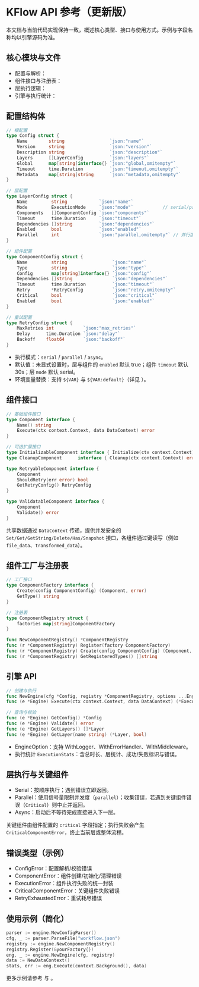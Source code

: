 # KFlow API 参考（更新版）

本文档与当前代码实现保持一致，概述核心类型、接口与使用方式。示例与字段名称均以引擎源码为准。

## 核心模块与文件
- 配置与解析：<mcfile name="config.go" path="/Users/kangyujian/goProject/kflow/engine/config.go"></mcfile>
- 组件接口与注册表：<mcfile name="component.go" path="/Users/kangyujian/goProject/kflow/engine/component.go"></mcfile>
- 层执行逻辑：<mcfile name="layer.go" path="/Users/kangyujian/goProject/kflow/engine/layer.go"></mcfile>
- 引擎与执行统计：<mcfile name="engine.go" path="/Users/kangyujian/goProject/kflow/engine/engine.go"></mcfile>

## 配置结构体

```go
// 根配置
type Config struct {
    Name        string                 `json:"name"`
    Version     string                 `json:"version"`
    Description string                 `json:"description"`
    Layers      []LayerConfig          `json:"layers"`
    Global      map[string]interface{} `json:"global,omitempty"`
    Timeout     time.Duration          `json:"timeout,omitempty"`
    Metadata    map[string]string      `json:"metadata,omitempty"`
}

// 层配置
type LayerConfig struct {
    Name         string            `json:"name"`
    Mode         ExecutionMode     `json:"mode"`           // serial/parallel/async
    Components   []ComponentConfig `json:"components"`
    Timeout      time.Duration     `json:"timeout"`
    Dependencies []string          `json:"dependencies"`
    Enabled      bool              `json:"enabled"`
    Parallel     int               `json:"parallel,omitempty"` // 并行度上限
}

// 组件配置
type ComponentConfig struct {
    Name         string                 `json:"name"`
    Type         string                 `json:"type"`
    Config       map[string]interface{} `json:"config"`
    Dependencies []string               `json:"dependencies"`
    Timeout      time.Duration          `json:"timeout"`
    Retry        *RetryConfig           `json:"retry,omitempty"`
    Critical     bool                   `json:"critical"`
    Enabled      bool                   `json:"enabled"`
}

// 重试配置
type RetryConfig struct {
    MaxRetries int           `json:"max_retries"`
    Delay      time.Duration `json:"delay"`
    Backoff    float64       `json:"backoff"`
}
```

- 执行模式：`serial` / `parallel` / `async`。
- 默认值：未显式设置时，层与组件的 `enabled` 默认 true；组件 `timeout` 默认 30s；层 `mode` 默认 serial。
- 环境变量替换：支持 `${VAR}` 与 `${VAR:default}`（详见 <mcfile name="config.go" path="/Users/kangyujian/goProject/kflow/engine/config.go"></mcfile>）。

## 组件接口

```go
// 基础组件接口
type Component interface {
    Name() string
    Execute(ctx context.Context, data DataContext) error
}

// 可选扩展接口
type InitializableComponent interface { Initialize(ctx context.Context) error }
type CleanupComponent      interface { Cleanup(ctx context.Context) error }

type RetryableComponent interface {
    Component
    ShouldRetry(err error) bool
    GetRetryConfig() RetryConfig
}

type ValidatableComponent interface {
    Component
    Validate() error
}
```

共享数据通过 `DataContext` 传递，提供并发安全的 `Set/Get/GetString/Delete/Has/Snapshot` 接口，各组件通过键读写（例如 `file_data`、`transformed_data`）。

## 组件工厂与注册表

```go
// 工厂接口
type ComponentFactory interface {
    Create(config ComponentConfig) (Component, error)
    GetType() string
}

// 注册表
type ComponentRegistry struct {
    factories map[string]ComponentFactory
}

func NewComponentRegistry() *ComponentRegistry
func (r *ComponentRegistry) Register(factory ComponentFactory)
func (r *ComponentRegistry) Create(config ComponentConfig) (Component, error)
func (r *ComponentRegistry) GetRegisteredTypes() []string
```

## 引擎 API

```go
// 创建与执行
func NewEngine(cfg *Config, registry *ComponentRegistry, options ...EngineOption) (*Engine, error)
func (e *Engine) Execute(ctx context.Context, data DataContext) (*ExecutionStats, error)

// 查询与校验
func (e *Engine) GetConfig() *Config
func (e *Engine) Validate() error
func (e *Engine) GetLayers() []*Layer
func (e *Engine) GetLayer(name string) (*Layer, bool)
```

- EngineOption：支持 WithLogger、WithErrorHandler、WithMiddleware。
- 执行统计 `ExecutionStats`：含总时长、层统计、成功/失败标识与错误。

## 层执行与关键组件
- Serial：按顺序执行；遇到错误立即返回。
- Parallel：使用信号量限制并发度（`parallel`）；收集错误，若遇到关键组件错误（`Critical`）则中止并返回。
- Async：启动后不等待完成直接进入下一层。

关键组件由组件配置的 `critical` 字段指定；执行失败会产生 `CriticalComponentError`，终止当前层或整体流程。

## 错误类型（示例）
- ConfigError：配置解析/校验错误
- ComponentError：组件创建/初始化/清理错误
- ExecutionError：组件执行失败的统一封装
- CriticalComponentError：关键组件失败错误
- RetryExhaustedError：重试耗尽错误

## 使用示例（简化）

```go
parser := engine.NewConfigParser()
cfg, _ := parser.ParseFile("workflow.json")
registry := engine.NewComponentRegistry()
registry.Register(&yourFactory{})
eng, _ := engine.NewEngine(cfg, registry)
data := NewDataContext()
stats, err := eng.Execute(context.Background(), data)
```

更多示例请参考 <mcfile name="README.md" path="/Users/kangyujian/goProject/kflow/README.md"></mcfile> 与 <mcfile name="example/basic/README.md" path="/Users/kangyujian/goProject/kflow/example/basic/README.md"></mcfile>。